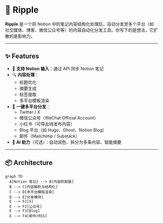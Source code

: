 # 🌊 Ripple

**Ripple** 是一个将 Notion 中的笔记内容结构化处理后，自动分发至多个平台（如社交媒体、博客、微信公众号等）的内容自动化分发工具。你写下的是想法，它扩散的是影响力。

---

## ✨ Features

- 📝 **支持 Notion 输入**：通过 API 同步 Notion 笔记
- 🔍 **内容处理**：
  - 标题优化
  - 摘要生成
  - 标签提取
  - 多平台模板渲染
- 📣 **一键多平台分发**：
  - Twitter / X
  - 微信公众号（WeChat Official Account）
  - 小红书（可导出待发布内容）
  - Blog 平台（如 Hugo、Ghost、Notion Blog）
  - 邮件（Mailchimp / Substack）
- 🤖 **AI 助力**（可选）：自动润色、拆分为多条内容、智能摘要

---

## 📦 Architecture

```mermaid
graph TD
  A[Notion 笔记] --> B[内容抓取器]
  B --> C[内容解析与结构化]
  C --> D[多平台模板渲染]
  D --> E[分发模块]
  E --> F1[X]
  E --> F2[公众号]
  E --> F3[Blog]
  E --> F4[邮件/RSS]
